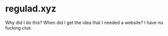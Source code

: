 # regulad.xyz
Why did I do this? When did I get the idea that I needed a website? I have no fucking clue.
